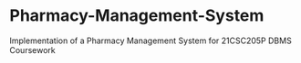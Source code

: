 # Pharmacy-Management-System
Implementation of a Pharmacy Management System for 21CSC205P DBMS Coursework
